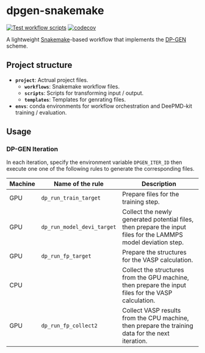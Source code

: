 # dpgen-snakemake

[![Test workflow scripts](https://github.com/chazeon/dpgen-snakemake/actions/workflows/main.yml/badge.svg)](https://github.com/chazeon/dpgen-snakemake/actions/workflows/main.yml)
[![codecov](https://codecov.io/gh/chazeon/dpgen-snakemake/branch/v2/graph/badge.svg?token=Q6GQAIPTNI)](https://codecov.io/gh/chazeon/dpgen-snakemake)


A lightweight [Snakemake][1]-based workflow that implements the [DP-GEN][2] scheme.

[1]: https://snakemake.readthedocs.io/en/stable/
[2]: https://arxiv.org/abs/1910.12690

## Project structure

- **`project`**: Actrual project files.
  - **`workflows`**: Snakemake workflow files.
  - **`scripts`**: Scripts for transforming input / output.
  - **`templates`**: Templates for genrating files.
- **`envs`**: conda environments for workflow orchestration and DeePMD-kit training / evaluation.

## Usage

### DP-GEN Iteration

In each iteration, specify the environment variable `DPGEN_ITER_ID` then execute one one of the following rules to generate the corresponding files.

| Machine | Name of the rule           | Description                                                  |
| ------- | -------------------------- | ------------------------------------------------------------ |
| GPU     | `dp_run_train_target`      | Prepare files for the training step.                         |
| GPU     | `dp_run_model_devi_target` | Collect the newly generated potential files, then prepare the input files for the LAMMPS model deviation step. |
| GPU     | `dp_run_fp_target`         | Prepare the structures for the VASP calculation.             |
| CPU     |                            | Collect the structures from the GPU machine, then prepare the input files for the VASP calculation. |
| GPU     | `dp_run_fp_collect2`       | Collect VASP results from the CPU machine, then prepare the training data for the next iteration. |

